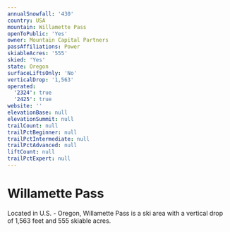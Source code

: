```yaml
---
annualSnowfall: '430'
country: USA
mountain: Willamette Pass
openToPublic: 'Yes'
owner: Mountain Capital Partners
passAffiliations: Power
skiableAcres: '555'
skied: 'Yes'
state: Oregon
surfaceLiftsOnly: 'No'
verticalDrop: '1,563'
operated:
  '2324': true
  '2425': true
website: ''
elevationBase: null
elevationSummit: null
trailCount: null
trailPctBeginner: null
trailPctIntermediate: null
trailPctAdvanced: null
liftCount: null
trailPctExpert: null
---
```



# Willamette Pass

Located in U.S. - Oregon, Willamette Pass is a ski area with a vertical drop of 1,563 feet and 555 skiable acres.
